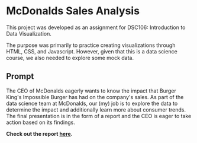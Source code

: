 # McDonalds Sales Analysis

This project was developed as an assignment for DSC106: Introduction to Data Visualization. 

The purpose was primarily to practice creating visualizations through HTML, CSS, and Javascript. However, given that this is a data science course, we also needed to explore some mock data.

## Prompt
The CEO of McDonalds eagerly wants to know the impact that Burger King's Impossible Burger has had on the company's sales. As part of the data science team at McDonalds, our (my) job is to explore the data to determine the impact and additionally learn more about consumer trends. The final presentation is in the form of a report and the CEO is eager to take action based on its findings.

**Check out the report [here](https://www.sanchezenrique.com/McDonaldsAnalysis/).**
